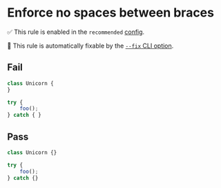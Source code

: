 # Enforce no spaces between braces

✅ This rule is enabled in the `recommended` [config](https://github.com/sindresorhus/eslint-plugin-unicorn#preset-configs).

🔧 This rule is automatically fixable by the [`--fix` CLI option](https://eslint.org/docs/latest/user-guide/command-line-interface#--fix).

<!-- end rule header -->
<!-- Do not manually modify this header. Run: `npm run fix:eslint-docs` -->

## Fail

```js
class Unicorn {
}
```

```js
try {
	foo();
} catch { }
```

## Pass

```js
class Unicorn {}
```

```js
try {
	foo();
} catch {}
```
